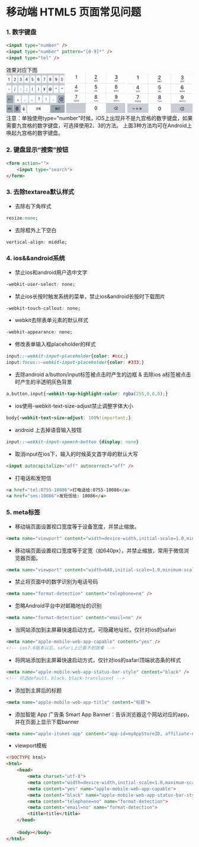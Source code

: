 # 移动端 HTML5 页面常见问题

### 1. 数字键盘
```html
<input type="number" />
<input type="number" pattern="[0-9]*" />
<input type="tel" />
```
效果对应下图  
![手机键盘](../images/keyboard.jpg)
注意：单独使用type="number"时候，iOS上出现并不是九宫格的数字键盘，如果需要九宫格的数字键盘，可选择使用2、3的方法。 上面3种方法均可在Android上唤起九宫格的数字键盘。

### 2. 键盘显示“搜索”按钮
```html
<form action="">
	<input type="search">
</form>	
```

### 3. 去除textarea默认样式
* 去除右下角样式
```css
resize:none;
```
* 去除框外上下空白
```css
vertical-align: middle;
```

### 4. ios&&android系统
* 禁止ios和android用户选中文字
```css
-webkit-user-select: none;
```
* 禁止ios长按时触发系统的菜单，禁止ios&android长按时下载图片
```css
-webkit-touch-callout: none;
```
* webkit去除表单元素的默认样式
```css
-webkit-appearance: none;
```
* 修改表单输入框placeholder的样式
```css
input::-webkit-input-placeholder{color: #ccc;}
input:focus::-webkit-input-placeholder{color: #333;}
```
* 去除android a/button/input标签被点击时产生的边框 & 去除ios a标签被点击时产生的半透明灰色背景
```css
a,button,input{-webkit-tap-highlight-color: rgba(255,0,0,0);}
```
* ios使用-webkit-text-size-adjust禁止调整字体大小
```css
body{-webkit-text-size-adjust: 100%!important;}
```
* android 上去掉语音输入按钮
```css
input::-webkit-input-speech-button {display: none}
```
* 取消input在ios下，输入的时候英文首字母的默认大写
```html
<input autocapitalize="off" autocorrect="off" />
```
* 打电话和发短信
```html
<a href="tel:0755-10086">打电话给:0755-10086</a>
<a href="sms:10086">发短信给: 10086</a>
```

### 5. meta标签
* 移动端页面设置视口宽度等于设备宽度，并禁止缩放。
```html
<meta name="viewport" content="width=device-width,initial-scale=1.0,minimum-scale=1.0,maximum-scale=1.0,user-scalable=no" />
```
* 移动端页面设置视口宽度等于定宽（如640px），并禁止缩放，常用于微信浏览器页面。
```html
<meta name="viewport" content="width=640,initial-scale=1.0,minimum-scale=1.0,maximum-scale=1.0,user-scalable=no" />
```
* 禁止将页面中的数字识别为电话号码
```html
<meta name="format-detection" content="telephone=no" />
```
* 忽略Android平台中对邮箱地址的识别
```html
<meta name="format-detection" content="email=no" />
```
* 当网站添加到主屏幕快速启动方式，可隐藏地址栏，仅针对ios的safari
```html
<meta name="apple-mobile-web-app-capable" content="yes" />
<!-- ios7.0版本以后，safari上已看不到效果 -->
```
* 将网站添加到主屏幕快速启动方式，仅针对ios的safari顶端状态条的样式
```html
<meta name="apple-mobile-web-app-status-bar-style" content="black" />
<!-- 可选default、black、black-translucent -->
```
* 添加到主屏后的标题
```html
<meta name="apple-mobile-web-app-title" content="标题">
```
* 添加智能 App 广告条 Smart App Banner：告诉浏览器这个网站对应的app，并在页面上显示下载banner
```html
<meta name="apple-itunes-app" content="app-id=myAppStoreID, affiliate-data=myAffiliateData, app-argument=myURL"> 
```
* viewport模板
```html
<!DOCTYPE html>
<html>
	<head>
		<meta charset="utf-8">
		<meta content="width=device-width,initial-scale=1.0,maximum-scale=1.0,user-scalable=no" name="viewport">
		<meta content="yes" name="apple-mobile-web-app-capable">
		<meta content="black" name="apple-mobile-web-app-status-bar-style">
		<meta content="telephone=no" name="format-detection">
		<meta content="email=no" name="format-detection">
		<title>title</title>
	</head>

	<body></body>
</html>
```







